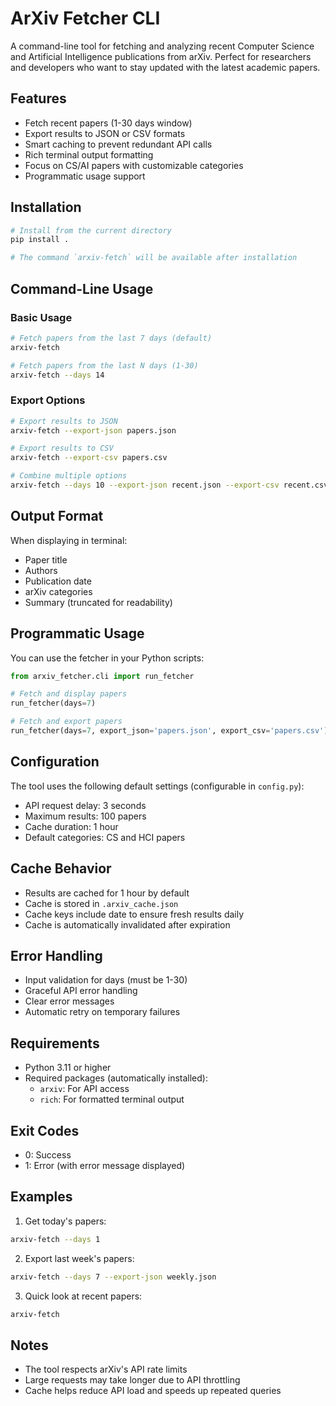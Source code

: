# ArXiv Fetcher CLI

A command-line tool for fetching and analyzing recent Computer Science and Artificial Intelligence publications from arXiv. Perfect for researchers and developers who want to stay updated with the latest academic papers.

## Features

- Fetch recent papers (1-30 days window)
- Export results to JSON or CSV formats
- Smart caching to prevent redundant API calls
- Rich terminal output formatting
- Focus on CS/AI papers with customizable categories
- Programmatic usage support

## Installation

```bash
# Install from the current directory
pip install .

# The command `arxiv-fetch` will be available after installation
```

## Command-Line Usage

### Basic Usage

```bash
# Fetch papers from the last 7 days (default)
arxiv-fetch

# Fetch papers from the last N days (1-30)
arxiv-fetch --days 14
```

### Export Options

```bash
# Export results to JSON
arxiv-fetch --export-json papers.json

# Export results to CSV
arxiv-fetch --export-csv papers.csv

# Combine multiple options
arxiv-fetch --days 10 --export-json recent.json --export-csv recent.csv
```

## Output Format

When displaying in terminal:
- Paper title
- Authors
- Publication date
- arXiv categories
- Summary (truncated for readability)

## Programmatic Usage

You can use the fetcher in your Python scripts:

```python
from arxiv_fetcher.cli import run_fetcher

# Fetch and display papers
run_fetcher(days=7)

# Fetch and export papers
run_fetcher(days=7, export_json='papers.json', export_csv='papers.csv')
```

## Configuration

The tool uses the following default settings (configurable in `config.py`):
- API request delay: 3 seconds
- Maximum results: 100 papers
- Cache duration: 1 hour
- Default categories: CS and HCI papers

## Cache Behavior

- Results are cached for 1 hour by default
- Cache is stored in `.arxiv_cache.json`
- Cache keys include date to ensure fresh results daily
- Cache is automatically invalidated after expiration

## Error Handling

- Input validation for days (must be 1-30)
- Graceful API error handling
- Clear error messages
- Automatic retry on temporary failures

## Requirements

- Python 3.11 or higher
- Required packages (automatically installed):
  - `arxiv`: For API access
  - `rich`: For formatted terminal output

## Exit Codes

- 0: Success
- 1: Error (with error message displayed)

## Examples

1. Get today's papers:
```bash
arxiv-fetch --days 1
```

2. Export last week's papers:
```bash
arxiv-fetch --days 7 --export-json weekly.json
```

3. Quick look at recent papers:
```bash
arxiv-fetch
```

## Notes

- The tool respects arXiv's API rate limits
- Large requests may take longer due to API throttling
- Cache helps reduce API load and speeds up repeated queries